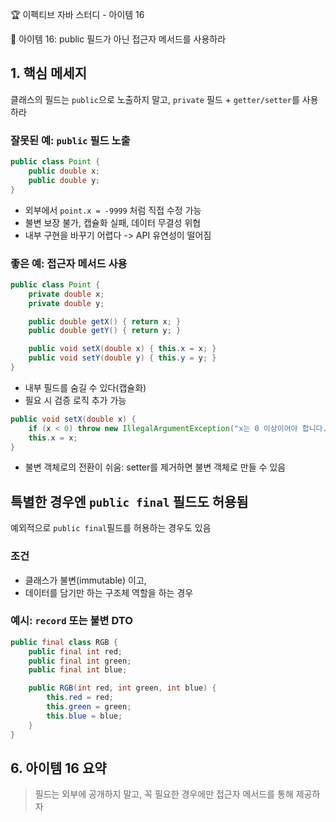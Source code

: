 :trophy: 이펙티브 자바 스터디 - 아이템 16

:book: 아이템 16: public 필드가 아닌 접근자 메서드를 사용하라

## 1. 핵심 메세지

클래스의 필드는 `public`으로 노출하지 말고, `private` 필드 + `getter/setter`를 사용하라

### 잘못된 예: `public` 필드 노출

```java
public class Point {
    public double x;
    public double y;
}
```

- 외부에서 `point.x = -9999` 처럼 직접 수정 가능
- 불변 보장 불가, 캡슐화 실패, 데이터 무결성 위협
- 내부 구현을 바꾸기 어렵다 -> API 유연성이 떨어짐

### 좋은 예: 접근자 메서드 사용

```java
public class Point {
    private double x;
    private double y;

    public double getX() { return x; }
    public double getY() { return y; }

    public void setX(double x) { this.x = x; }
    public void setY(double y) { this.y = y; }
}
```

- 내부 필드를 숨길 수 있다(캡슐화)
- 필요 시 검증 로직 추가 가능
```java
public void setX(double x) {
    if (x < 0) throw new IllegalArgumentException("x는 0 이상이어야 합니다.");
    this.x = x;
}
```
- 불변 객체로의 전환이 쉬움: setter를 제거하면 불변 객체로 만들 수 있음

## 특별한 경우엔 `public final` 필드도 허용됨

예외적으로 `public final`필드를 허용하는 경우도 있음

### 조건

- 클래스가 불변(immutable) 이고,
- 데이터를 담기만 하는 구조체 역할을 하는 경우

### 예시: `record` 또는 불변 DTO

```java
public final class RGB {
    public final int red;
    public final int green;
    public final int blue;

    public RGB(int red, int green, int blue) {
        this.red = red;
        this.green = green;
        this.blue = blue;
    }
}
```

## 6. 아이템 16 요약

> 필드는 외부에 공개하지 말고, 꼭 필요한 경우에만 접근자 메서드를 통해 제공하자